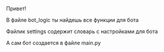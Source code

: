 Привет!

В файле bot_logic ты найдешь все функции для бота

Файлик settings содержит словарь с настройками для бота

А сам бот создается в файле main.py
